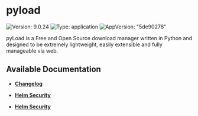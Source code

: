 # pyload

![Version: 9.0.24](https://img.shields.io/badge/Version-9.0.24-informational?style=flat-square) ![Type: application](https://img.shields.io/badge/Type-application-informational?style=flat-square) ![AppVersion: "5de90278"](https://img.shields.io/badge/AppVersion-"5de90278"-informational?style=flat-square)

pyLoad is a Free and Open Source download manager written in Python and designed to be extremely lightweight, easily extensible and fully manageable via web.

## Available Documentation

- [**Changelog**](CHANGELOG)

- [**Helm Security**](container-security)

- [**Helm Security**](helm-security)

